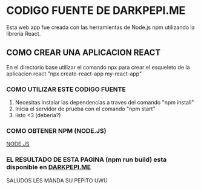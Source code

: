 # CODIGO FUENTE DE DARKPEPI.ME

Esta web app fue creada con las herramientas de Node.js npm utilizando la libreria React.

## COMO CREAR UNA APLICACION REACT

En el directorio base utilizar el comando npx para crear el esqueleto de la aplicacion react "npx create-react-app my-react-app"

### COMO UTILIZAR ESTE CODIGO FUENTE

1. Necesitas instalar las dependencias a traves del comando "npm install"
2. Inicia el servidor de prueba con el comando "npm start"
3. listo <3 (deberia?)

### COMO OBTENER NPM (NODE.JS)
[NODE.JS](https://nodejs.org/en/download/prebuilt-installer)

### EL RESULTADO DE ESTA PAGINA (npm run build) esta disponible en [DARKPEPI.ME](https://darkpepi.me)

SALUDOS LES MANDA SU PEPITO UWU
